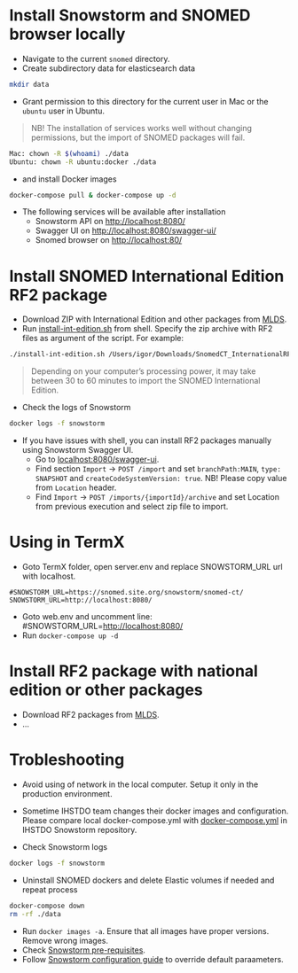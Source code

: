 # Install Snowstorm and SNOMED browser locally

- Navigate to the current `snomed` directory.
- Create subdirectory data for elasticsearch data

```bash
mkdir data
```

- Grant permission to this directory for the current user in Mac or the `ubuntu` user in Ubuntu.

> NB! The installation of services works well without changing permissions, but the import of SNOMED packages will fail.

```bash
Mac: chown -R $(whoami) ./data
Ubuntu: chown -R ubuntu:docker ./data
```

- and install Docker images

```bash
docker-compose pull & docker-compose up -d
```

- The following services will be available after installation
  - Snowstorm API on <http://localhost:8080/>
  - Swagger UI on <http://localhost:8080/swagger-ui/>
  - Snomed browser on <http://localhost:80/>

# Install SNOMED International Edition RF2 package

- Download ZIP with International Edition and other packages from [MLDS](https://mlds.ihtsdotools.org).
- Run [install-int-edition.sh](install-int-edition.sh) from shell. Specify the zip archive with RF2 files as argument of the script. For example:

```bash
./install-int-edition.sh /Users/igor/Downloads/SnomedCT_InternationalRF2_PRODUCTION_20240301T120000Z.zip
```

> Depending on your computer’s processing power, it may take between 30 to 60 minutes to import the SNOMED International Edition.

- Check the logs of Snowstorm

```bash
docker logs -f snowstorm
```

- If you have issues with shell, you can install RF2 packages manually using Snowstorm Swagger UI.
  - Go to [localhost:8080/swagger-ui](http://localhost:8080/swagger-ui).
  - Find section `Import` -> `POST /import` and set `branchPath:MAIN`, `type: SNAPSHOT` and `createCodeSystemVersion: true`. NB! Please copy value from `Location` header.
  - Find `Import` -> `POST /imports/{importId}/archive` and set Location from previous execution and select zip file to import.

# Using in TermX

- Goto TermX folder, open server.env and replace SNOWSTORM_URL url with localhost.

```text
#SNOWSTORM_URL=https://snomed.site.org/snowstorm/snomed-ct/
SNOWSTORM_URL=http://localhost:8080/
```

- Goto web.env and uncomment line: #SNOWSTORM_URL=<http://localhost:8080/>
- Run `docker-compose up -d`

# Install RF2 package with national edition or other packages

- Download RF2 packages from [MLDS](https://mlds.ihtsdotools.org).
- ...

# Trobleshooting

- Avoid using of network in the local computer. Setup it only in the production environment.

- Sometime IHSTDO team changes their docker images and configuration. Please compare local docker-compose.yml with [docker-compose.yml](https://github.com/IHTSDO/snowstorm/blob/master/docker-compose.yml) in IHSTDO Snowstorm repository.
- Check Snowstorm logs

```bash
docker logs -f snowstorm
```

- Uninstall SNOMED dockers and delete Elastic volumes if needed and repeat process

```bash
docker-compose down 
rm -rf ./data
```

- Run `docker images -a`. Ensure that all images have proper versions. Remove wrong images.
- Check [Snowstorm pre-requisites](https://github.com/IHTSDO/snowstorm/blob/master/docs/using-docker.md#pre-requisites).
- Follow [Snowstorm configuration guide](https://github.com/IHTSDO/snowstorm/blob/master/docs/configuration-guide.md) to override default paraameters.
